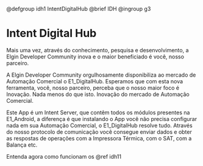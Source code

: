 @defgroup idh1 IntentDigitalHub
@brief IDH
@ingroup g3

# Intent Digital Hub

Mais uma vez, através do conhecimento, pesquisa e 
desenvolvimento, a Elgin Developer Community inova e o maior 
beneficiado é você, nosso parceiro.
<br>

A Elgin Developer Community orgulhosamente disponibiliza 
ao mercado de Automação Comercial o E1_DigitalHub. Esperamos 
que com esta nova ferramenta, você, nosso parceiro, perceba que 
o nosso maior foco é Inovação. Nada menos do que isto. Inovação 
do mercado de Automação Comercial.
<br>

Este App é um Intent Server, que contêm todos os módulos 
presentes na E1_Android, a diferença é que instalando o App você 
não precisa configurar nada em sua Automação Comercial, o 
E1_DigitalHub resolve tudo. Através do nosso protocolo de 
comunicação você consegue enviar dados e obter as respostas de 
operações com a Impressora Térmica, com o SAT, com a Balança 
etc.
<br>

Entenda agora como funcionam os @ref idh11
